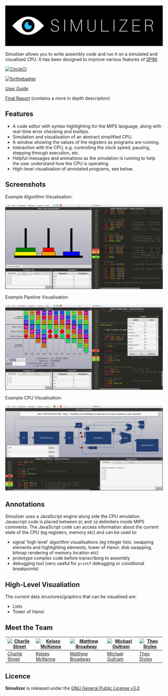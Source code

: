 ![banner](misc/SimulizerLogo.png)

Simulizer allows you to write assembly code and run it on a simulated and visualised CPU. It has been designed to improve various features of [SPIM](http://spimsimulator.sourceforge.net).

[![CircleCI](https://circleci.com/gh/Simulizer/Simulizer/tree/master.svg?style=svg)](https://circleci.com/gh/Simulizer/Simulizer/tree/master)

[![forthebadge](http://forthebadge.com/images/badges/built-with-love.svg)](http://forthebadge.com)

[User Guide](work/guide.pdf)

[Final Report](https://github.com/mbway/Simulizer/raw/master/docs/Final-Report.pdf) (contains a more in depth description)

Features
--------
- A code editor with syntax highlighting for the MIPS language, along with real-time error checking and tooltips.
- Simulation and visualisation of an abstract simplified CPU.
- A window showing the values of the registers as programs are running.
- Interaction with the CPU, e.g. controlling the clock speed, pausing, stepping through execution, etc.
- Helpful messages and animations as the simulation is running to help the user understand how the CPU is operating.
- High-level visualisation of annotated programs, see below.

Screenshots
-----------

Example Algorithm Visualisation:

![](misc/screenshot1.png)

Example Pipeline Visualisation:

![](misc/screenshot2.png)

Example CPU Visualisation:

![](misc/screenshot3.png)

Annotations
-----------
Simulizer uses a JavaScript engine along side the CPU emulation. Javascript code is placed between `@{` and `}@` delimiters inside MIPS comments. The JavaScript code can access information about the current state of the CPU (eg registers, memory etc) and can be used to:
- signal 'high level' algorithm visualisations (eg integer lists: swapping elements and highlighting elements, tower of Hanoi: disk swapping, bitmap rendering of memory location etc)
- prototype complex code before transcribing to assembly
- debugging tool (very useful for `printf` debugging or conditional breakpoints)

High-Level Visualiation
-----------------------
The current data structures/graphics that can be visualised are:
- Lists
- Tower of Hanoi

Meet the Team
-------------
[![Charlie Street](https://avatars3.githubusercontent.com/u/11256801?v=3&s=150)](https://github.com/charlie1329) | [![Kelsey McKenna](https://avatars1.githubusercontent.com/u/3618330?v=3&s=150)](https://github.com/ToastNumber) | [![Matthew Broadway](https://avatars3.githubusercontent.com/u/4923501?v=3&s=150)](https://github.com/mbway) | [![Michael Oultram](https://avatars0.githubusercontent.com/u/9907700?v=3&s=150)](https://github.com/MichaelOultram) | [![Theo Styles](https://avatars2.githubusercontent.com/u/2779884?v=3&s=150)](https://github.com/ThusStyles)
---|---|---|---|---|
[Charlie Street](https://github.com/charlie1329) | [Kelsey McKenna](https://github.com/ToastNumber) | [Matthew Broadway](https://github.com/mbway) | [Michael Oultram](https://github.com/MichaelOultram) | [Theo Styles](https://github.com/ThusStyles)

Licence
-------
**Simulizer** is released under the [GNU General Public License v3.0](LICENCE)
